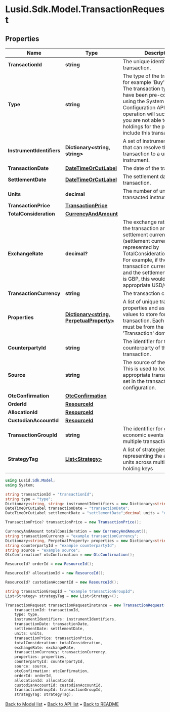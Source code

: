 # Lusid.Sdk.Model.TransactionRequest

## Properties

Name | Type | Description | Notes
------------ | ------------- | ------------- | -------------
**TransactionId** | **string** | The unique identifier of the transaction. | 
**Type** | **string** | The type of the transaction, for example &#39;Buy&#39; or &#39;Sell&#39;. The transaction type must have been pre-configured using the System Configuration API. If not, this operation will succeed but you are not able to calculate holdings for the portfolio that include this transaction. | 
**InstrumentIdentifiers** | **Dictionary&lt;string, string&gt;** | A set of instrument identifiers that can resolve the transaction to a unique instrument. | 
**TransactionDate** | [**DateTimeOrCutLabel**](DateTimeOrCutLabel.md) | The date of the transaction. | 
**SettlementDate** | [**DateTimeOrCutLabel**](DateTimeOrCutLabel.md) | The settlement date of the transaction. | 
**Units** | **decimal** | The number of units of the transacted instrument. | 
**TransactionPrice** | [**TransactionPrice**](TransactionPrice.md) |  | [optional] 
**TotalConsideration** | [**CurrencyAndAmount**](CurrencyAndAmount.md) |  | 
**ExchangeRate** | **decimal?** | The exchange rate between the transaction and settlement currency (settlement currency being represented by TotalConsideration.Currency). For example, if the transaction currency is USD and the settlement currency is GBP, this would be the appropriate USD/GBP rate. | [optional] 
**TransactionCurrency** | **string** | The transaction currency. | [optional] 
**Properties** | [**Dictionary&lt;string, PerpetualProperty&gt;**](PerpetualProperty.md) | A list of unique transaction properties and associated values to store for the transaction. Each property must be from the &#39;Transaction&#39; domain. | [optional] 
**CounterpartyId** | **string** | The identifier for the counterparty of the transaction. | [optional] 
**Source** | **string** | The source of the transaction. This is used to look up the appropriate transaction group set in the transaction type configuration. | [optional] 
**OtcConfirmation** | [**OtcConfirmation**](OtcConfirmation.md) |  | [optional] 
**OrderId** | [**ResourceId**](ResourceId.md) |  | [optional] 
**AllocationId** | [**ResourceId**](ResourceId.md) |  | [optional] 
**CustodianAccountId** | [**ResourceId**](ResourceId.md) |  | [optional] 
**TransactionGroupId** | **string** | The identifier for grouping economic events across multiple transactions | [optional] 
**StrategyTag** | [**List&lt;Strategy&gt;**](Strategy.md) | A list of strategies representing the allocation of units across multiple sub-holding keys | [optional] 

```csharp
using Lusid.Sdk.Model;
using System;

string transactionId = "transactionId";
string type = "type";
Dictionary<string, string> instrumentIdentifiers = new Dictionary<string, string>();
DateTimeOrCutLabel transactionDate = "transactionDate";
DateTimeOrCutLabel settlementDate = "settlementDate";decimal units = "units";

TransactionPrice? transactionPrice = new TransactionPrice();

CurrencyAndAmount totalConsideration = new CurrencyAndAmount();
string transactionCurrency = "example transactionCurrency";
Dictionary<string, PerpetualProperty> properties = new Dictionary<string, PerpetualProperty>();
string counterpartyId = "example counterpartyId";
string source = "example source";
OtcConfirmation? otcConfirmation = new OtcConfirmation();

ResourceId? orderId = new ResourceId();

ResourceId? allocationId = new ResourceId();

ResourceId? custodianAccountId = new ResourceId();

string transactionGroupId = "example transactionGroupId";
List<Strategy> strategyTag = new List<Strategy>();

TransactionRequest transactionRequestInstance = new TransactionRequest(
    transactionId: transactionId,
    type: type,
    instrumentIdentifiers: instrumentIdentifiers,
    transactionDate: transactionDate,
    settlementDate: settlementDate,
    units: units,
    transactionPrice: transactionPrice,
    totalConsideration: totalConsideration,
    exchangeRate: exchangeRate,
    transactionCurrency: transactionCurrency,
    properties: properties,
    counterpartyId: counterpartyId,
    source: source,
    otcConfirmation: otcConfirmation,
    orderId: orderId,
    allocationId: allocationId,
    custodianAccountId: custodianAccountId,
    transactionGroupId: transactionGroupId,
    strategyTag: strategyTag);
```

[Back to Model list](../README.md#documentation-for-models) &#8226; [Back to API list](../README.md#documentation-for-api-endpoints) &#8226; [Back to README](../README.md)
